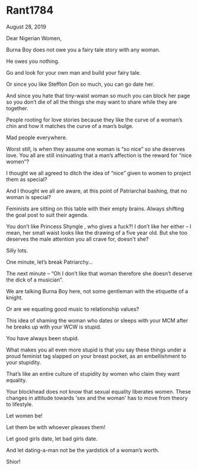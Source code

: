 # Rant1784


August 28, 2019

Dear Nigerian Women,

Burna Boy does not owe you a fairy tale story with any woman.

He owes you nothing.

Go and look for your own man and build your fairy tale.

Or since you like Stefflon Don so much, you can go date her.

And since you hate that tiny-waist woman so much you can block her page so you don’t die of all the things she may want to share while they are together.

People rooting for love stories because they like the curve of a woman’s chin and how it matches the curve of a man’s bulge.

Mad people everywhere.

Worst still, is when they assume one woman is “so nice” so she deserves love. You all are still insinuating that a man’s affection is the reward for “nice women”?

I thought we all agreed to ditch the idea of “nice” given to women to project them as special?

And I thought we all are aware, at this point of Patriarchal bashing, that no woman is special?

Feminists are sitting on this table with their empty brains. Always shifting the goal post to suit their agenda.

You don’t like Princess Shyngle , who gives a fuck?! I don’t like her either – I mean, her small waist looks like the drawing of a five year old. But she too deserves the male attention you all crave for, doesn’t she?

Silly lots.

One minute, let’s break Patriarchy...

The next minute – “Oh I don’t like that woman therefore she doesn’t deserve the dick of a musician”.

We are talking Burna Boy here, not some gentleman with the etiquette of a knight.

Or are we equating good music to relationship values?

This idea of shaming the woman who dates or sleeps with your MCM after he breaks up with your WCW is stupid. 

You have always been stupid. 

What makes you all even more stupid is that you say these things under a proud feminist tag slapped on your breast pocket, as an embellishment to your stupidity.

That’s like an entire culture of stupidity by women who claim they want equality.

Your blockhead does not know that sexual equality liberates women. These changes in attitude towards 'sex and the woman' has to move from theory to lifestyle.

Let women be!

Let them be with whoever pleases them!

Let good girls date, let bad girls date.

And let dating-a-man not be the yardstick of a woman’s worth.

Shior!